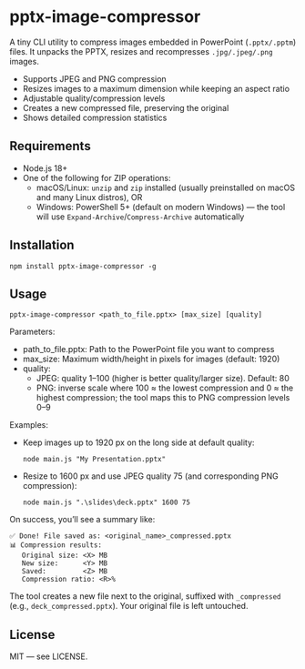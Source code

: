 # pptx-image-compressor

A tiny CLI utility to compress images embedded in PowerPoint (`.pptx/.pptm`) files. It unpacks the PPTX, resizes and recompresses `.jpg/.jpeg/.png` images.

- Supports JPEG and PNG compression
- Resizes images to a maximum dimension while keeping an aspect ratio
- Adjustable quality/compression levels
- Creates a new compressed file, preserving the original
- Shows detailed compression statistics

## Requirements

- Node.js 18+
- One of the following for ZIP operations:
  - macOS/Linux: `unzip` and `zip` installed (usually preinstalled on macOS and many Linux distros), OR
  - Windows: PowerShell 5+ (default on modern Windows) — the tool will use `Expand-Archive`/`Compress-Archive` automatically

## Installation

```
npm install pptx-image-compressor -g
```

## Usage

```
pptx-image-compressor <path_to_file.pptx> [max_size] [quality]
```

Parameters:

- path_to_file.pptx: Path to the PowerPoint file you want to compress
- max_size: Maximum width/height in pixels for images (default: 1920)
- quality:
  - JPEG: quality 1–100 (higher is better quality/larger size). Default: 80
  - PNG: inverse scale where 100 ≈ the lowest compression and 0 ≈ the highest compression; the tool maps this to PNG compression levels 0–9

Examples:

- Keep images up to 1920 px on the long side at default quality:
  ```
  node main.js "My Presentation.pptx"
  ```

- Resize to 1600 px and use JPEG quality 75 (and corresponding PNG compression):
  ```
  node main.js ".\slides\deck.pptx" 1600 75
  ```

On success, you’ll see a summary like:

```
✅ Done! File saved as: <original_name>_compressed.pptx
📊 Compression results:
   Original size: <X> MB
   New size:      <Y> MB
   Saved:         <Z> MB
   Compression ratio: <R>%
```

The tool creates a new file next to the original, suffixed with `_compressed` (e.g., `deck_compressed.pptx`). Your original file is left untouched.

## License

MIT — see LICENSE.
